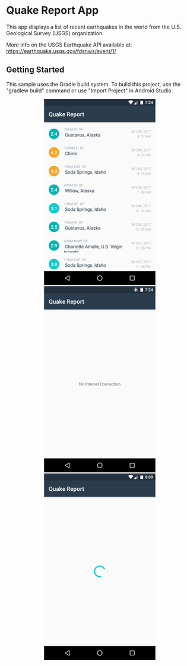 Quake Report App
===================================

This app displays a list of recent earthquakes in the world
from the U.S. Geological Survey (USGS) organization.

More info on the USGS Earthquake API available at:
https://earthquake.usgs.gov/fdsnws/event/1/


Getting Started
---------------

This sample uses the Gradle build system. To build this project, use the
"gradlew build" command or use "Import Project" in Android Studio.

<div align="center">
    <img src="Screenshots/normal.png" width="300px"</img> 
    <img src="Screenshots/no_internet.png" width="300px"</img>
 <img src="Screenshots/loading.png" width="300px"</img> 
</div>


